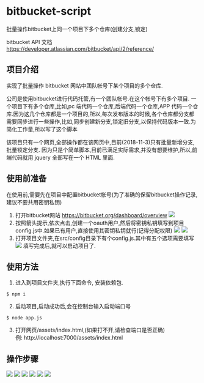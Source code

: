 # bitbucket-script
批量操作bitbucket上同一个项目下多个仓库(创建分支,锁定)

bitbucket API 文档 https://developer.atlassian.com/bitbucket/api/2/reference/

## 项目介绍
实现了批量操作 bitbucket 网站中团队帐号下某个项目的多个仓库.

公司是使用bitbucket进行代码托管,有一个团队帐号.在这个帐号下有多个项目.
一个项目下有多个仓库,比如,pc 端代码一个仓库,后端代码一个仓库,APP 代码一个仓库.因为这几个仓库都是一个项目的,所以,每次发布版本的时候,各个仓库都分支都需要同步进行一些操作,比如,同步创建新分支,锁定旧分支,以保持代码版本一致.为简化工作量,所以写了这个脚本

该项目只有一个网页,全部操作都在该网页中,目前(2018-11-3)只有批量新增分支,批量锁定分支.
因为只是个简单脚本,目前已满足实际需求,并没有想要维护,所以,前端代码就用 jquery 全部写在一个 HTML 里面.

## 使用前准备
在使用前,需要先在项目中配置bitbucket帐号(为了准确的保留bitbucket操作记录,建议不要共用密钥私钥)
1.	打开bitbucket网站 https://bitbucket.org/dashboard/overview
![](https://github.com/xrian/bitbucket-script/blob/master/images/step1.png)
2.  按照箭头提示,依次点击,创建一个oauth用户,然后将密钥私钥填写到项目config.js中.如果已有用户,直接使用其密钥私钥就行(记得分配权限)
![](https://github.com/xrian/bitbucket-script/blob/master/images/step2.png)
![](https://github.com/xrian/bitbucket-script/blob/master/images/step3.png)
3.  打开项目文件夹,在src/config目录下有个config.js.其中有五个选项需要填写
![](https://github.com/xrian/bitbucket-script/blob/master/images/step4.png)
填写完成后,就可以启动项目了.

## 使用方法
1.	进入到项目文件夹,执行下面命令, 安装依赖包.
```
$ npm i
```
2.	启动项目,启动成功后,会在控制台输入启动端口号
```
$ node app.js
```
3.	打开网页/assets/index.html,(如果打不开,请检查端口是否正确)<br>
   例: http://localhost:7000/assets/index.html

## 操作步骤
![](https://github.com/xrian/bitbucket-script/blob/master/images/use1.png)
![](https://github.com/xrian/bitbucket-script/blob/master/images/use2.png)
![](https://github.com/xrian/bitbucket-script/blob/master/images/use3.png)
![](https://github.com/xrian/bitbucket-script/blob/master/images/use4.png)
![](https://github.com/xrian/bitbucket-script/blob/master/images/use5.png)
![](https://github.com/xrian/bitbucket-script/blob/master/images/use6.png)
